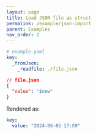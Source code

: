 ```yaml
---
layout: page
title: Load JSON file as struct
permalink: /example/json-import
parent: Examples
nav_order: 2
---
```


```yaml
# example.yaml
key:
  _fromJson:
    _readfile: ./file.json
```

```json
// file.json
{
  "value": "$now"
}
```

Rendered as:

```yaml
key:
  value: "2024-08-03 17:09"
```